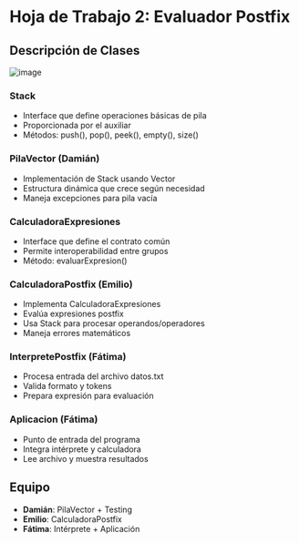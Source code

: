 # Hoja de Trabajo 2: Evaluador Postfix

## Descripción de Clases

![image](https://github.com/user-attachments/assets/f68b34ca-5528-4bef-ba03-013ed8d53200)

### Stack<E>
- Interface que define operaciones básicas de pila
- Proporcionada por el auxiliar
- Métodos: push(), pop(), peek(), empty(), size()

### PilaVector<E> (Damián)
- Implementación de Stack usando Vector
- Estructura dinámica que crece según necesidad
- Maneja excepciones para pila vacía

### CalculadoraExpresiones
- Interface que define el contrato común
- Permite interoperabilidad entre grupos
- Método: evaluarExpresion()

### CalculadoraPostfix (Emilio)
- Implementa CalculadoraExpresiones
- Evalúa expresiones postfix
- Usa Stack para procesar operandos/operadores
- Maneja errores matemáticos

### InterpretePostfix (Fátima)
- Procesa entrada del archivo datos.txt
- Valida formato y tokens
- Prepara expresión para evaluación

### Aplicacion (Fátima)
- Punto de entrada del programa
- Integra intérprete y calculadora
- Lee archivo y muestra resultados


## Equipo
- **Damián**: PilaVector + Testing
- **Emilio**: CalculadoraPostfix
- **Fátima**: Intérprete + Aplicación

